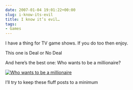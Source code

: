 ```yaml
---
date: 2007-01-04 19:01:22+00:00
slug: i-know-its-evil
title: I know it’s evil…
tags:
- Games
---
```


I have a thing for TV game shows. If you do too then enjoy.

This one is Deal or No Deal



And here’s the best one: Who wants to be a millionaire?

[![Who wants to be a millionaire](http://a.abc.com/images/70x50/game_millionaire.jpg)](http://abc.go.com/games/millionairetv/game/)

I’ll try to keep these fluff posts to a minimum

